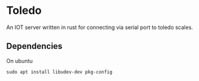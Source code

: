 # Toledo
An IOT server written in rust for connecting via serial port to toledo scales.

## Dependencies
On ubuntu
```
sudo apt install libudev-dev pkg-config
```
